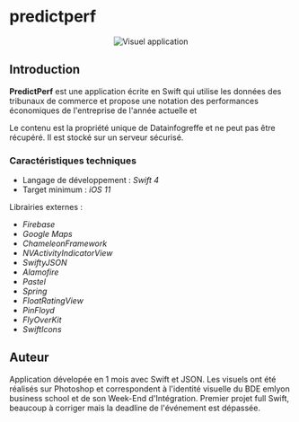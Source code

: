 # predictperf

<p align="center">
<img src="https://foxmob.fr/app_wei/github_home.png" alt="Visuel application"/>
</p>

## Introduction

**PredictPerf** est une application écrite en Swift qui utilise les données des tribunaux de commerce et propose une notation des performances économiques de l'entreprise de l'année actuelle et

Le contenu est la propriété unique de Datainfogreffe et ne peut pas être récupéré. Il est stocké sur un serveur sécurisé.

### Caractéristiques techniques

* Langage de développement : _Swift 4_
* Target minimum : _iOS 11_

Librairies externes :
- _Firebase_
- _Google Maps_
- _ChameleonFramework_
- _NVActivityIndicatorView_
- _SwiftyJSON_
- _Alamofire_
- _Pastel_
- _Spring_
- _FloatRatingView_
- _PinFloyd_
- _FlyOverKit_
- _SwiftIcons_

## Auteur
Application dévelopée en 1 mois avec Swift et JSON. Les visuels ont été réalisés sur Photoshop et correspondent à l'identité visuelle du BDE emlyon business school et de son Week-End d'Intégration. Premier projet full Swift, beaucoup à corriger mais la deadline de l'événement est dépassée.
